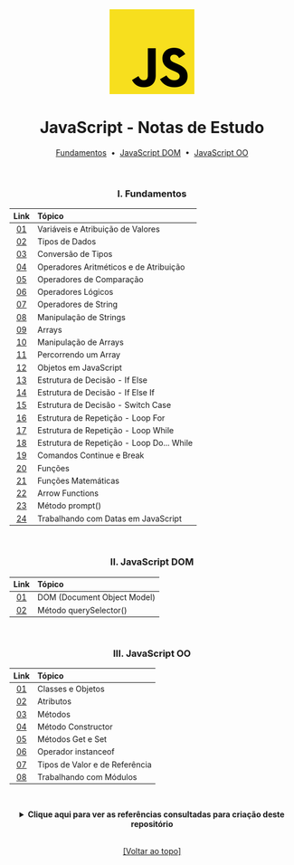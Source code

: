 <div align="center">
<img src="./assets/js.png">
<h1>JavaScript - Notas de Estudo</h1>

[Fundamentos](https://github.com/michelelozada/JavaScript-Study-Notes#i-fundamentos) &nbsp;•&nbsp; 
[JavaScript DOM](https://github.com/michelelozada/JavaScript-Study-Notes#ii-javascript-dom) &nbsp;•&nbsp; 
[JavaScript OO](https://github.com/michelelozada/JavaScript-Study-Notes#iii-javascript-oo)

&nbsp; 
### I. Fundamentos
Link   | Tópico 
:---:  | :---
[01](https://github.com/michelelozada/JavaScript-Study-Notes/blob/main/files/js-basics/01-Variaveis-e-Atribuicao.md) | Variáveis e Atribuição de Valores   
[02](https://github.com/michelelozada/JavaScript-Study-Notes/blob/main/files/js-basics/02-Tipos-de-Dados.md) | Tipos de Dados    
[03](https://github.com/michelelozada/JavaScript-Study-Notes/blob/main/files/js-basics/03-Conversao-de-Tipos.md) | Conversão de Tipos  
[04](https://github.com/michelelozada/JavaScript-Study-Notes/blob/main/files/js-basics/04-Operadores-Aritmeticos-e-de-Atribuicao.md) | Operadores Aritméticos e de Atribuição   
[05](https://github.com/michelelozada/JavaScript-Study-Notes/blob/main/files/js-basics/05-Operadores-Comparacao.md) | Operadores de Comparação
[06](https://github.com/michelelozada/JavaScript-Study-Notes/blob/main/files/js-basics/06-Operadores-Logicos.md) | Operadores Lógicos    
[07](https://github.com/michelelozada/JavaScript-Study-Notes/blob/main/files/js-basics/07-Operadores-de-String.md) | Operadores de String    
[08](https://github.com/michelelozada/JavaScript-Study-Notes/blob/main/files/js-basics/08-Manipulacao-de-Strings.md) | Manipulação de Strings   
[09](https://github.com/michelelozada/JavaScript-Study-Notes/blob/main/files/js-basics/09-Arrays.md) | Arrays   
[10](https://github.com/michelelozada/JavaScript-Study-Notes/blob/main/files/js-basics/10-Manipulacao-de-Arrays.md) | Manipulação de Arrays   
[11](https://github.com/michelelozada/JavaScript-Study-Notes/blob/main/files/js-basics/11-Percorrendo-um-Array.md) | Percorrendo um Array   
[12](https://github.com/michelelozada/JavaScript-Study-Notes/blob/main/files/js-basics/12-Objetos.md) | Objetos em JavaScript  
[13](https://github.com/michelelozada/JavaScript-Study-Notes/blob/main/files/js-basics/13-Estrutura-Decisao-If-Else.md) | Estrutura de Decisão - If Else 
[14](https://github.com/michelelozada/JavaScript-Study-Notes/blob/main/files/js-basics/14-Estrutura-Decisao-If-Else-If.md) | Estrutura de Decisão - If Else If  
[15](https://github.com/michelelozada/JavaScript-Study-Notes/blob/main/files/js-basics/15-Estrutura-Decisao-Switch-Case.md) | Estrutura de Decisão - Switch Case 
[16](https://github.com/michelelozada/JavaScript-Study-Notes/blob/main/files/js-basics/16-Estrutura-Repeticao-Loop-For.md) | Estrutura de Repetição - Loop For 
[17](https://github.com/michelelozada/JavaScript-Study-Notes/blob/main/files/js-basics/17-Estrutura-Repeticao-Loop-While.md) | Estrutura de Repetição - Loop While  
[18](https://github.com/michelelozada/JavaScript-Study-Notes/blob/main/files/js-basics/18-Estrutura-Repeticao-Loop-Do-While.md) | Estrutura de Repetição - Loop Do... While  
[19](https://github.com/michelelozada/JavaScript-Study-Notes/blob/main/files/js-basics/19-Comandos-Continue-e-Break.md) | Comandos Continue e Break 
[20](https://github.com/michelelozada/JavaScript-Study-Notes/blob/main/files/js-basics/20-Funcoes.md) | Funções  
[21](https://github.com/michelelozada/JavaScript-Study-Notes/blob/main/files/js-basics/21-Funcoes-matematicas.md) | Funções Matemáticas
[22](https://github.com/michelelozada/JavaScript-Study-Notes/blob/main/files/js-basics/22-Arrow-Functions.md) | Arrow Functions   
[23](https://github.com/michelelozada/JavaScript-Study-Notes/blob/main/files/js-basics/23-Metodo-Prompt.md) | Método prompt() 
[24](https://github.com/michelelozada/JavaScript-Study-Notes/blob/main/files/js-basics/24-Trabalhando-com-Datas.md) | Trabalhando com Datas em JavaScript

&nbsp;    
### II. JavaScript DOM
Link   | Tópico 
:---:  | :---
[01](https://github.com/michelelozada/JavaScript-Study-Notes/blob/main/files/js-DOM/01-Document-Object-Model.md) | DOM (Document Object Model)   
[02](https://github.com/michelelozada/JavaScript-Study-Notes/blob/main/files/js-DOM/02-Metodo-querySelector.md) | Método querySelector()

&nbsp;    
### III. JavaScript OO
Link   | Tópico 
:---:  | :---
[01](https://github.com/michelelozada/JavaScript-Study-Notes/blob/main/files/js-OO/01-Classes-e-Objetos.md) | Classes e Objetos
[02](https://github.com/michelelozada/JavaScript-Study-Notes/blob/main/files/js-OO/02-Atributos.md) | Atributos
[03](https://github.com/michelelozada/JavaScript-Study-Notes/blob/main/files/js-OO/03-Metodos.md) | Métodos  
[04](https://github.com/michelelozada/JavaScript-Study-Notes/blob/main/files/js-OO/04-Metodo-Constructor.md) | Método Constructor 
[05](https://github.com/michelelozada/JavaScript-Study-Notes/blob/main/files/js-OO/05-Metodos-Get-e-Set.md) | Métodos Get e Set
[06](https://github.com/michelelozada/JavaScript-Study-Notes/blob/main/files/js-OO/06-Operador-instanceof.md) | Operador instanceof
[07](https://github.com/michelelozada/JavaScript-Study-Notes/blob/main/files/js-OO/07-Tipos-de-Valor-e-Referencia.md) | Tipos de Valor e de Referência
[08](https://github.com/michelelozada/JavaScript-Study-Notes/blob/main/files/js-OO/08-Trabalhando-com-Modulos.md) | Trabalhando com Módulos

&nbsp;   
 <details>
 <summary><strong>Clique aqui para ver as referências consultadas para criação deste repositório</strong></summary>

  &nbsp;
  &nbsp;   
  [Airbnb JavaScript Style Guide](https://github.com/airbnb/javascript)   
  [JavaScript Descomplicado (por Cláudio Luís Vieira Oliveira e Humberto Augusto Piovesana Zanetti)](https://books.google.com.br/books?id=X8XhDwAAQBAJ)  
  [JavaScript Tutorial](https://www.javascripttutorial.net/)  
	[MDN](https://developer.mozilla.org/en-US/docs/Web/JavaScript)  
  </details>

&nbsp;    
[[Voltar ao topo]](https://github.com/michelelozada/JavaScript-Study-Notes#javascript---notas-de-estudo)
</div>